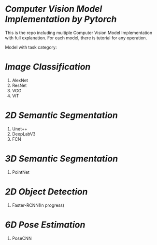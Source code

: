 # _Computer Vision Model Implementation by Pytorch_ #

This is the repo including multiple Computer Vision Model Implementation with full explanation. For each model, there is tutorial for any operation.

Model with task category:
# _Image Classification_ #
1. AlexNet
2. ResNet
3. VGG
4. ViT

# _2D Semantic Segmentation_ #
1. Unet++
2. DeepLabV3
3. FCN

# _3D Semantic Segmentation_ #
1. PointNet

# _2D Object Detection_ #
1. Faster-RCNN(In progress)

# _6D Pose Estimation_ #
1. PoseCNN
